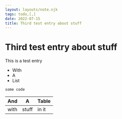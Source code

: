 ```yaml
---
layout: layouts/note.njk
tags: todo,[,]
date: 2022-07-15
title: Third test entry about stuff 
---
```

# Third test entry about stuff 

This is a test entry

- With
- A
- List

```
some code
```

| And |  A  | Table |
|-----|-----|-------|
|with | stuff | in it|